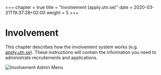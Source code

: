 +++
chapter = true
title = "Involvement (apply.utn.se)"
date =  2020-03-31T19:37:28+02:00
weight = 5
+++

# Involvement

This chapter describes how the involvement system works (e.g. [apply.utn.se](apply.utn.se)).
These instructions will contain the information you need to administrate recruitements and applications.

![Involvement Admin Menu](/images/moore/involvement_menu.png)